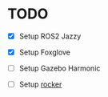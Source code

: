 # TODO

- [x] Setup ROS2 Jazzy
- [x] Setup Foxglove
- [ ] Setup Gazebo Harmonic

- [ ] Setup [rocker](https://github.com/osrf/rocker)
